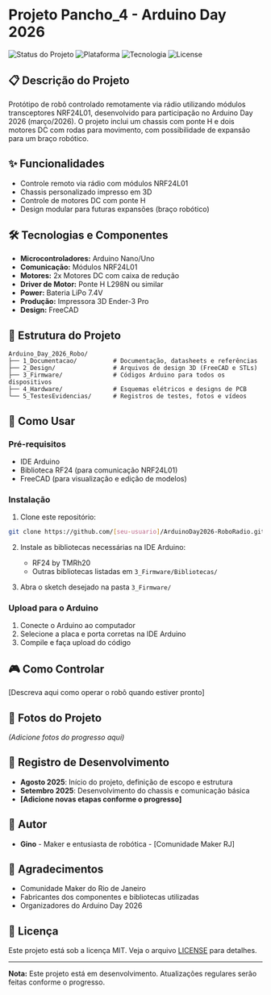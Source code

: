 # Projeto Pancho_4 - Arduino Day 2026

![Status do Projeto](https://img.shields.io/badge/Status-Desenvolvimento-brightgreen)
![Plataforma](https://img.shields.io/badge/Plataforma-Arduino-00979D)
![Tecnologia](https://img.shields.io/badge/Comunicação-NRF24L01-blue)
![License](https://img.shields.io/badge/Licença-MIT-yellow)

## 📋 Descrição do Projeto

Protótipo de robô controlado remotamente via rádio utilizando módulos transceptores NRF24L01, desenvolvido para participação no Arduino Day 2026 (março/2026). O projeto inclui um chassis com ponte H e dois motores DC com rodas para movimento, com possibilidade de expansão para um braço robótico.

## ✨ Funcionalidades

- Controle remoto via rádio com módulos NRF24L01
- Chassis personalizado impresso em 3D
- Controle de motores DC com ponte H
- Design modular para futuras expansões (braço robótico)

## 🛠️ Tecnologias e Componentes

- **Microcontroladores:** Arduino Nano/Uno
- **Comunicação:** Módulos NRF24L01
- **Motores:** 2x Motores DC com caixa de redução
- **Driver de Motor:** Ponte H L298N ou similar
- **Power:** Bateria LiPo 7.4V
- **Produção:** Impressora 3D Ender-3 Pro
- **Design:** FreeCAD

## 📁 Estrutura do Projeto

```
Arduino_Day_2026_Robo/
├── 1_Documentacao/          # Documentação, datasheets e referências
├── 2_Design/                # Arquivos de design 3D (FreeCAD e STLs)
├── 3_Firmware/              # Códigos Arduino para todos os dispositivos
├── 4_Hardware/              # Esquemas elétricos e designs de PCB
└── 5_TestesEvidencias/      # Registros de testes, fotos e vídeos
```

## 🚀 Como Usar

### Pré-requisitos

- IDE Arduino
- Biblioteca RF24 (para comunicação NRF24L01)
- FreeCAD (para visualização e edição de modelos)

### Instalação

1. Clone este repositório:
```bash
git clone https://github.com/[seu-usuario]/ArduinoDay2026-RoboRadio.git
```

2. Instale as bibliotecas necessárias na IDE Arduino:
   - RF24 by TMRh20
   - Outras bibliotecas listadas em `3_Firmware/Bibliotecas/`

3. Abra o sketch desejado na pasta `3_Firmware/`

### Upload para o Arduino

1. Conecte o Arduino ao computador
2. Selecione a placa e porta corretas na IDE Arduino
3. Compile e faça upload do código

## 🎮 Como Controlar

[Descreva aqui como operar o robô quando estiver pronto]

## 📸 Fotos do Projeto

*(Adicione fotos do progresso aqui)*

## 📝 Registro de Desenvolvimento

- **Agosto 2025**: Início do projeto, definição de escopo e estrutura
- **Setembro 2025**: Desenvolvimento do chassis e comunicação básica
- **[Adicione novas etapas conforme o progresso]**

## 👥 Autor

- **Gino** - Maker e entusiasta de robótica - [Comunidade Maker RJ]

## 🙌 Agradecimentos

- Comunidade Maker do Rio de Janeiro
- Fabricantes dos componentes e bibliotecas utilizadas
- Organizadores do Arduino Day 2026

## 📄 Licença

Este projeto está sob a licença MIT. Veja o arquivo [LICENSE](LICENSE) para detalhes.

---

**Nota:** Este projeto está em desenvolvimento. Atualizações regulares serão feitas conforme o progresso.